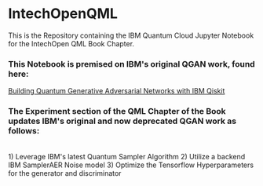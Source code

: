 # IntechOpenQML
This is the Repository containing the IBM Quantum Cloud Jupyter Notebook for the IntechOpen QML Book Chapter.

### This Notebook is premised on IBM's original QGAN work, found here:<br>
<a href="https://learn.qiskit.org/course/machine-learning/quantum-generative-adversarial-networks"> Building Quantum Generative Adversarial Networks with IBM Qiskit </a>

### The Experiment section of the QML Chapter of the Book updates IBM's original and now deprecated QGAN work as follows:
<br>
1) Leverage IBM's latest Quantum Sampler Algorithm 
2) Utilize a backend IBM SamplerAER Noise model
3) Optimize the Tensorflow Hyperparameters for the generator and discriminator
